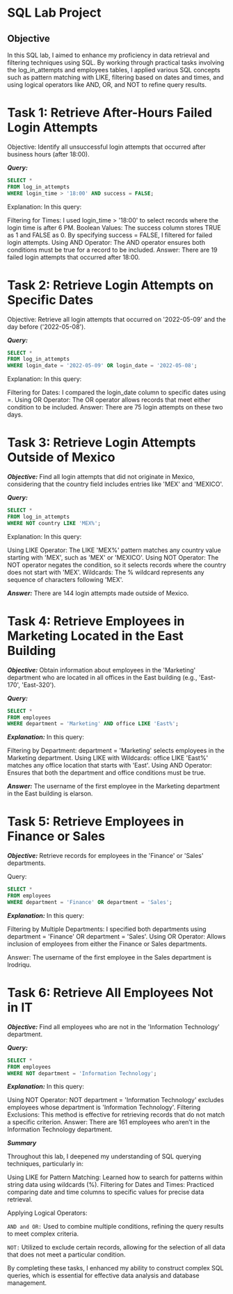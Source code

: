 # SQL Lab Project

## Objective

In this SQL lab, I aimed to enhance my proficiency in data retrieval and filtering techniques using SQL. By working through practical tasks involving the log_in_attempts and employees tables, I applied various SQL concepts such as pattern matching with LIKE, filtering based on dates and times, and using logical operators like AND, OR, and NOT to refine query results.

# Task 1: Retrieve After-Hours Failed Login Attempts

Objective: Identify all unsuccessful login attempts that occurred after business hours (after 18:00).

***Query:***
```sql
SELECT *
FROM log_in_attempts
WHERE login_time > '18:00' AND success = FALSE;
```

Explanation:
In this query:

Filtering for Times: I used login_time > '18:00' to select records where the login time is after 6 PM.
Boolean Values: The success column stores TRUE as 1 and FALSE as 0. By specifying success = FALSE, I filtered for failed login attempts.
Using AND Operator: The AND operator ensures both conditions must be true for a record to be included.
Answer:
There are 19 failed login attempts that occurred after 18:00.

# Task 2: Retrieve Login Attempts on Specific Dates

Objective: Retrieve all login attempts that occurred on '2022-05-09' and the day before ('2022-05-08').

***Query:***
```sql
SELECT *
FROM log_in_attempts
WHERE login_date = '2022-05-09' OR login_date = '2022-05-08';
```

Explanation:
In this query:

Filtering for Dates: I compared the login_date column to specific dates using =.
Using OR Operator: The OR operator allows records that meet either condition to be included.
Answer:
There are 75 login attempts on these two days.

# Task 3: Retrieve Login Attempts Outside of Mexico

***Objective:*** Find all login attempts that did not originate in Mexico, considering that the country field includes entries like 'MEX' and 'MEXICO'.

***Query:***
```sql
SELECT *
FROM log_in_attempts
WHERE NOT country LIKE 'MEX%';
```
Explanation:
In this query:

Using LIKE Operator: The LIKE 'MEX%' pattern matches any country value starting with 'MEX', such as 'MEX' or 'MEXICO'.
Using NOT Operator: The NOT operator negates the condition, so it selects records where the country does not start with 'MEX'.
Wildcards: The % wildcard represents any sequence of characters following 'MEX'.

***Answer:***
There are 144 login attempts made outside of Mexico.

# Task 4: Retrieve Employees in Marketing Located in the East Building

***Objective:*** Obtain information about employees in the 'Marketing' department who are located in all offices in the East building (e.g., 'East-170', 'East-320').

***Query:***
```sql
SELECT *
FROM employees
WHERE department = 'Marketing' AND office LIKE 'East%';
```
***Explanation:***
In this query:

Filtering by Department: department = 'Marketing' selects employees in the Marketing department.
Using LIKE with Wildcards: office LIKE 'East%' matches any office location that starts with 'East'.
Using AND Operator: Ensures that both the department and office conditions must be true.

***Answer:***
The username of the first employee in the Marketing department in the East building is elarson.

# Task 5: Retrieve Employees in Finance or Sales

***Objective:*** Retrieve records for employees in the 'Finance' or 'Sales' departments.

Query:
```sql
SELECT *
FROM employees
WHERE department = 'Finance' OR department = 'Sales';
```

***Explanation:***
In this query:

Filtering by Multiple Departments: I specified both departments using department = 'Finance' OR department = 'Sales'.
Using OR Operator: Allows inclusion of employees from either the Finance or Sales departments.

Answer:
The username of the first employee in the Sales department is lrodriqu.

# Task 6: Retrieve All Employees Not in IT

***Objective:*** Find all employees who are not in the 'Information Technology' department.

***Query:***
```sql
SELECT *
FROM employees
WHERE NOT department = 'Information Technology';
```

***Explanation:***
In this query:

Using NOT Operator: NOT department = 'Information Technology' excludes employees whose department is 'Information Technology'.
Filtering Exclusions: This method is effective for retrieving records that do not match a specific criterion.
Answer:
There are 161 employees who aren’t in the Information Technology department.

***Summary***

Throughout this lab, I deepened my understanding of SQL querying techniques, particularly in:

Using LIKE for Pattern Matching: Learned how to search for patterns within string data using wildcards (%).
Filtering for Dates and Times: Practiced comparing date and time columns to specific values for precise data retrieval.

Applying Logical Operators:

```AND and OR:``` Used to combine multiple conditions, refining the query results to meet complex criteria.

```NOT:``` Utilized to exclude certain records, allowing for the selection of all data that does not meet a particular condition.

By completing these tasks, I enhanced my ability to construct complex SQL queries, which is essential for effective data analysis and database management.
